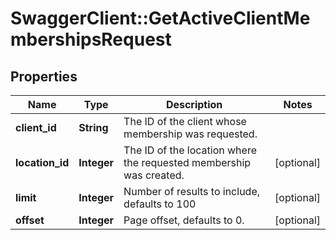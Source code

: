 # SwaggerClient::GetActiveClientMembershipsRequest

## Properties
Name | Type | Description | Notes
------------ | ------------- | ------------- | -------------
**client_id** | **String** | The ID of the client whose membership was requested. | 
**location_id** | **Integer** | The ID of the location where the requested membership was created. | [optional] 
**limit** | **Integer** | Number of results to include, defaults to 100 | [optional] 
**offset** | **Integer** | Page offset, defaults to 0. | [optional] 


